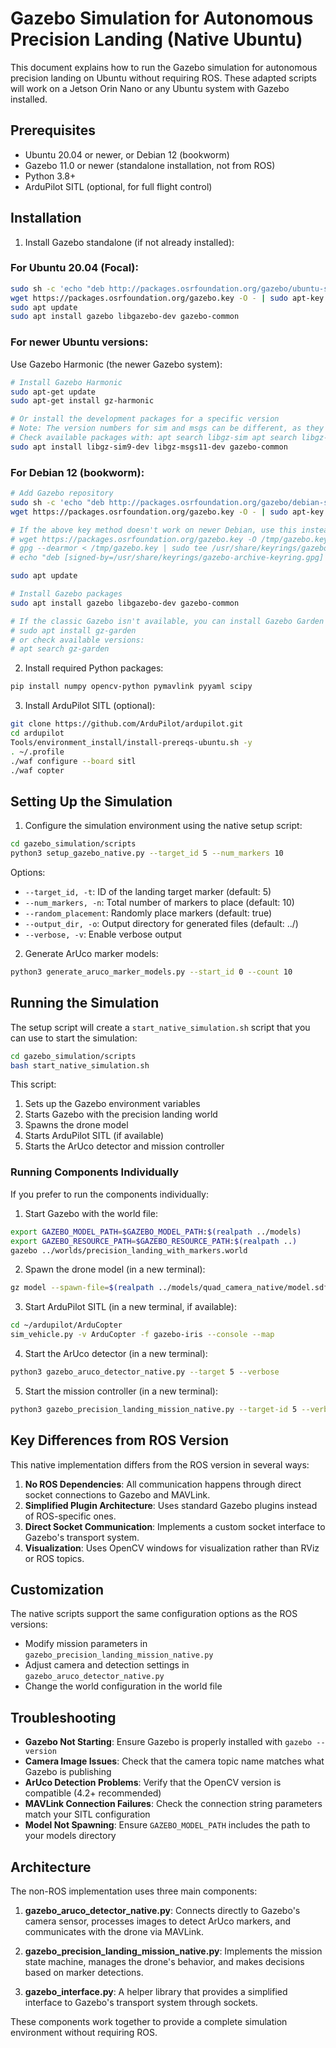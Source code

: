 # Gazebo Simulation for Autonomous Precision Landing (Native Ubuntu)

This document explains how to run the Gazebo simulation for autonomous precision landing on Ubuntu without requiring ROS. These adapted scripts will work on a Jetson Orin Nano or any Ubuntu system with Gazebo installed.

## Prerequisites

- Ubuntu 20.04 or newer, or Debian 12 (bookworm)
- Gazebo 11.0 or newer (standalone installation, not from ROS)
- Python 3.8+
- ArduPilot SITL (optional, for full flight control)

## Installation

1. Install Gazebo standalone (if not already installed):

### For Ubuntu 20.04 (Focal):
```bash
sudo sh -c 'echo "deb http://packages.osrfoundation.org/gazebo/ubuntu-stable `lsb_release -cs` main" > /etc/apt/sources.list.d/gazebo-stable.list'
wget https://packages.osrfoundation.org/gazebo.key -O - | sudo apt-key add -
sudo apt update
sudo apt install gazebo libgazebo-dev gazebo-common
```

### For newer Ubuntu versions:
Use Gazebo Harmonic (the newer Gazebo system):
```bash
# Install Gazebo Harmonic
sudo apt-get update
sudo apt-get install gz-harmonic

# Or install the development packages for a specific version
# Note: The version numbers for sim and msgs can be different, as they're separate components
# Check available packages with: apt search libgz-sim apt search libgz-msgs
sudo apt install libgz-sim9-dev libgz-msgs11-dev gazebo-common
```

### For Debian 12 (bookworm):
```bash
# Add Gazebo repository
sudo sh -c 'echo "deb http://packages.osrfoundation.org/gazebo/debian-stable `lsb_release -cs` main" > /etc/apt/sources.list.d/gazebo-stable.list'
wget https://packages.osrfoundation.org/gazebo.key -O - | sudo apt-key add -

# If the above key method doesn't work on newer Debian, use this instead:
# wget https://packages.osrfoundation.org/gazebo.key -O /tmp/gazebo.key
# gpg --dearmor < /tmp/gazebo.key | sudo tee /usr/share/keyrings/gazebo-archive-keyring.gpg > /dev/null
# echo "deb [signed-by=/usr/share/keyrings/gazebo-archive-keyring.gpg] http://packages.osrfoundation.org/gazebo/debian-stable `lsb_release -cs` main" | sudo tee /etc/apt/sources.list.d/gazebo-stable.list

sudo apt update

# Install Gazebo packages
sudo apt install gazebo libgazebo-dev gazebo-common

# If the classic Gazebo isn't available, you can install Gazebo Garden or newer:
# sudo apt install gz-garden
# or check available versions:
# apt search gz-garden
```

2. Install required Python packages:
```bash
pip install numpy opencv-python pymavlink pyyaml scipy
```

3. Install ArduPilot SITL (optional):
```bash
git clone https://github.com/ArduPilot/ardupilot.git
cd ardupilot
Tools/environment_install/install-prereqs-ubuntu.sh -y
. ~/.profile
./waf configure --board sitl
./waf copter
```

## Setting Up the Simulation

1. Configure the simulation environment using the native setup script:
```bash
cd gazebo_simulation/scripts
python3 setup_gazebo_native.py --target_id 5 --num_markers 10
```

Options:
- `--target_id, -t`: ID of the landing target marker (default: 5)
- `--num_markers, -n`: Total number of markers to place (default: 10)
- `--random_placement`: Randomly place markers (default: true)
- `--output_dir, -o`: Output directory for generated files (default: ../)
- `--verbose, -v`: Enable verbose output

2. Generate ArUco marker models:
```bash
python3 generate_aruco_marker_models.py --start_id 0 --count 10
```

## Running the Simulation

The setup script will create a `start_native_simulation.sh` script that you can use to start the simulation:

```bash
cd gazebo_simulation/scripts
bash start_native_simulation.sh
```

This script:
1. Sets up the Gazebo environment variables
2. Starts Gazebo with the precision landing world
3. Spawns the drone model
4. Starts ArduPilot SITL (if available)
5. Starts the ArUco detector and mission controller

### Running Components Individually

If you prefer to run the components individually:

1. Start Gazebo with the world file:
```bash
export GAZEBO_MODEL_PATH=$GAZEBO_MODEL_PATH:$(realpath ../models)
export GAZEBO_RESOURCE_PATH=$GAZEBO_RESOURCE_PATH:$(realpath ..)
gazebo ../worlds/precision_landing_with_markers.world
```

2. Spawn the drone model (in a new terminal):
```bash
gz model --spawn-file=$(realpath ../models/quad_camera_native/model.sdf) --model-name=quad_camera -x 0 -y 0 -z 0.2
```

3. Start ArduPilot SITL (in a new terminal, if available):
```bash
cd ~/ardupilot/ArduCopter
sim_vehicle.py -v ArduCopter -f gazebo-iris --console --map
```

4. Start the ArUco detector (in a new terminal):
```bash
python3 gazebo_aruco_detector_native.py --target 5 --verbose
```

5. Start the mission controller (in a new terminal):
```bash
python3 gazebo_precision_landing_mission_native.py --target-id 5 --verbose
```

## Key Differences from ROS Version

This native implementation differs from the ROS version in several ways:

1. **No ROS Dependencies**: All communication happens through direct socket connections to Gazebo and MAVLink.
2. **Simplified Plugin Architecture**: Uses standard Gazebo plugins instead of ROS-specific ones.
3. **Direct Socket Communication**: Implements a custom socket interface to Gazebo's transport system.
4. **Visualization**: Uses OpenCV windows for visualization rather than RViz or ROS topics.

## Customization

The native scripts support the same configuration options as the ROS versions:

- Modify mission parameters in `gazebo_precision_landing_mission_native.py`
- Adjust camera and detection settings in `gazebo_aruco_detector_native.py`
- Change the world configuration in the world file

## Troubleshooting

- **Gazebo Not Starting**: Ensure Gazebo is properly installed with `gazebo --version`
- **Camera Image Issues**: Check that the camera topic name matches what Gazebo is publishing
- **ArUco Detection Problems**: Verify that the OpenCV version is compatible (4.2+ recommended)
- **MAVLink Connection Failures**: Check the connection string parameters match your SITL configuration
- **Model Not Spawning**: Ensure `GAZEBO_MODEL_PATH` includes the path to your models directory

## Architecture

The non-ROS implementation uses three main components:

1. **gazebo_aruco_detector_native.py**: Connects directly to Gazebo's camera sensor, processes images to detect ArUco markers, and communicates with the drone via MAVLink.

2. **gazebo_precision_landing_mission_native.py**: Implements the mission state machine, manages the drone's behavior, and makes decisions based on marker detections.

3. **gazebo_interface.py**: A helper library that provides a simplified interface to Gazebo's transport system through sockets.

These components work together to provide a complete simulation environment without requiring ROS.
